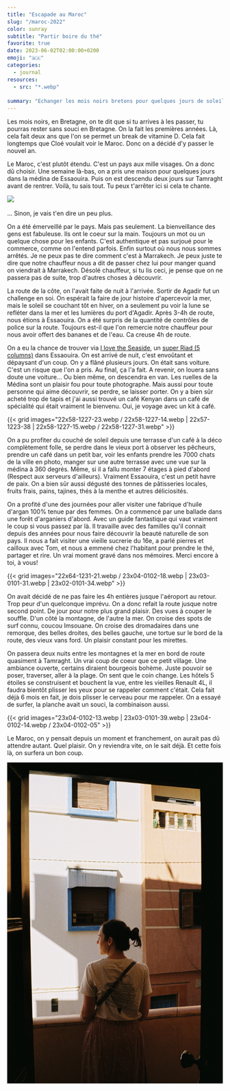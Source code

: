 ```yaml
---
title: "Escapade au Maroc"
slug: "/maroc-2022"
color: sunray
subtitle: "Partir boire du thé"
favorite: true
date: 2023-06-02T02:00:00+0200
emoji: "🇲🇦"
categories:
  - journal
resources:
  - src: "*.webp"

summary: "Echanger les mois noirs bretons pour quelques jours de soleil près des Berbères."
---
```


Les mois noirs, en Bretagne, on te dit que si tu arrives à les passer, tu pourras rester sans souci en Bretagne. On la fait les premières années. Là, cela fait deux ans que l'on se permet un break de vitamine D. Cela fait longtemps que Cloé voulait voir le Maroc. Donc on a décidé d'y passer le nouvel an. 

Le Maroc, c'est plutôt étendu. C'est un pays aux mille visages. On a donc dû choisir. Une semaine là-bas, on a pris une maison pour quelques jours dans la médina de Essaouira. Puis on est descendu deux jours sur Tamraght avant de rentrer. Voilà, tu sais tout. Tu peux t'arrêter ici si cela te chante.

![](cover)

... Sinon, je vais t'en dire un peu plus. 

On a été émerveillé par le pays. Mais pas seulement. La bienveillance des gens est fabuleuse. Ils ont le coeur sur la main. Toujours un mot ou un quelque chose pour les enfants. C'est authentique et pas surjoué pour le commerce, comme on l'entend parfois. Enfin surtout où nous nous sommes arrêtés. Je ne peux pas te dire comment c'est à Marrakech. Je peux juste te dire que notre chauffeur nous a dit de passer chez lui pour manger quand on viendrait à Marrakech. Désolé chauffeur, si tu lis ceci, je pense que on ne passera pas de suite, trop d'autres choses à découvrir.

La route de la côte, on l'avait faite de nuit à l'arrivée. Sortir de Agadir fut un challenge en soi. On espérait la faire de jour histoire d'apercevoir la mer, mais le soleil se couchant tôt en hiver, on a seulement pu voir la lune se refléter dans la mer et les lumières du port d'Agadir. Après 3-4h de route, nous étions à Essaouira. On a été surpris de la quantité de contrôles de police sur la route. Toujours est-il que l'on remercie notre chauffeur pour nous avoir offert des bananes et de l'eau. Ca creuse 4h de route. 

On a eu la chance de trouver via [I love the Seaside](https://ilovetheseaside.com), un [super Riad (5 columns)](https://www.5-columns.com) dans Essaouira. On est arrivé de nuit, c'est envoûtant et dépaysant d'un coup. On y a flâné plusieurs jours. On était sans voiture. C'est un risque que l'on a pris. Au final, ça l'a fait. A revenir, on louera sans doute une voiture... Ou bien même, on descendra en van. Les ruelles de la Médina sont un plaisir fou pour toute photographe. Mais aussi pour toute personne qui aime découvrir, se perdre, se laisser porter. On y a bien sûr acheté trop de tapis et j'ai aussi trouvé un café Kenyan dans un café de spécialité qui était vraiment le bienvenu. Oui, je voyage avec un kit à café. 

{{< grid images="22x58-1227-23.webp / 22x58-1227-14.webp | 22x57-1223-38 | 22x58-1227-15.webp / 22x58-1227-31.webp" >}}

On a pu profiter du couché de soleil depuis une terrasse d'un café à la déco complètement folle, se perdre dans le vieux port à observer les pêcheurs, prendre un café dans un petit bar, voir les enfants prendre les 7000 chats de la ville en photo, manger sur une autre terrasse avec une vue sur la médina à 360 degrés. Même, si il a fallu monter 7 étages à pied d'abord (Respect aux serveurs d'ailleurs). Vraiment Essaouira, c'est un petit havre de paix. On a bien sûr aussi dégusté des tonnes de pâtisseries locales, fruits frais, pains, tajines, thés à la menthe et autres déliciosités. 

On a profité d'une des journées pour aller visiter une fabrique d'huile d'argan 100% tenue par des femmes. On a commencé par une ballade dans une forêt d'arganiers d'abord. Avec un guide fantastique qui vaut vraiment le coup si vous passez par là. Il travaille avec des familles qu'il connait depuis des années pour nous faire découvrir la beauté naturelle de son pays. Il nous a fait visiter une vieille sucrerie du 16e, a parlé pierres et cailloux avec Tom, et nous a emmené chez l'habitant pour prendre le thé, partager et rire. Un vrai moment gravé dans nos mémoires. Merci encore à toi, à vous!


{{< grid images="22x64-1231-21.webp / 23x04-0102-18.webp | 23x03-0101-31.webp | 23x02-0101-34.webp" >}}

On avait décidé de ne pas faire les 4h entières jusque l'aéroport au retour. Trop peur d'un quelconque imprévu. On a donc refait la route jusque notre second point. De jour pour notre plus grand plaisir. Des vues à couper le souffle. D'un côté la montagne, de l'autre la mer. On croise des spots de surf connu, coucou Imsouane. On croise des dromadaires dans une remorque, des belles droites, des belles gauche, une tortue sur le bord de la route, des vieux vans ford. Un plaisir constant pour les mirettes. 

On passera deux nuits entre les montagnes et la mer en bord de route quasiment à Tamraght. Un vrai coup de coeur que ce petit village. Une ambiance ouverte, certains diraient bourgeois bohème. Juste pouvoir se poser, traverser, aller à la plage. On sent que le coin change. Les hôtels 5 étoiles se construisent et bouchent la vue, entre les vieilles Renault 4L, il faudra bientôt plisser les yeux pour se rappeler comment c'était. Cela fait déjà 6 mois en fait, je dois plisser le cerveau pour me rappeler. On a essayé de surfer, la planche avait un souci, la combinaison aussi.

{{< grid images="23x04-0102-13.webp | 23x03-0101-39.webp | 23x04-0102-14.webp / 23x04-0102-05" >}}

Le Maroc, on y pensait depuis un moment et franchement, on aurait pas dû attendre autant. Quel plaisir. On y reviendra vite, on le sait déjà. Et cette fois là, on surfera un bon coup.

![](23x01-0101-34.webp)
